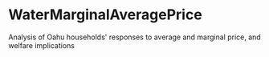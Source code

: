 # WaterMarginalAveragePrice
Analysis of Oahu households' responses to average and marginal price, and welfare implications

